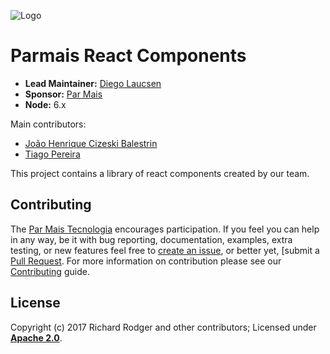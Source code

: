 ![Logo][]
# Parmais React Components

- __Lead Maintainer:__ [Diego Laucsen][Lead]
- __Sponsor:__ [Par Mais][Sponsor]
- __Node:__ 6.x

Main contributors:
* [João Henrique Cizeski Balestrin][jhbalestrin]
* [Tiago Pereira][tiago-pereira]

This project contains a library of react components created by our team.

## Contributing
The [Par Mais Tecnologia][ParMaisTech] encourages participation. If you feel you can help in any way, be
it with bug reporting, documentation, examples, extra testing, or new features feel free
to [create an issue][Issue], or better yet, [submit a [Pull Request][Pull]. For more
information on contribution please see our [Contributing][Contrib] guide.

## License
Copyright (c) 2017 Richard Rodger and other contributors;
Licensed under __[Apache 2.0][Lic]__.

[Lead]: https://github.com/laucsen
[jhbalestrin]: https://github.com/jhbalestrin
[tiago-pereira]: https://github.com/tiago-pereira
[Lic]: ./LICENSE
[Logo]: ./assets/par-mais-rect.png
[Sponsor]: http://parmais.com.br
[ParMaisTech]: http://parmais.com.br
[Contrib]: ./CONTRIBUTE
[Issue]: https://github.com/par-mais-tecnologia/par-ui/issues/new
[Pull]: https://github.com/par-mais-tecnologia/par-ui/pulls
